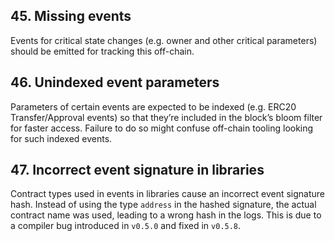 ## 45. Missing events

Events for critical state changes (e.g. owner and other critical parameters) should be emitted for tracking this off-chain.

## 46. Unindexed event parameters

Parameters of certain events are expected to be indexed (e.g. ERC20 Transfer/Approval events) so that they’re included in the block’s bloom filter for faster access. Failure to do so might confuse off-chain tooling looking for such indexed events.

## 47. Incorrect event signature in libraries

Contract types used in events in libraries cause an incorrect event signature hash. Instead of using the type `address` in the hashed signature, the actual contract name was used, leading to a wrong hash in the logs. This is due to a compiler bug introduced in `v0.5.0` and fixed in `v0.5.8`.
